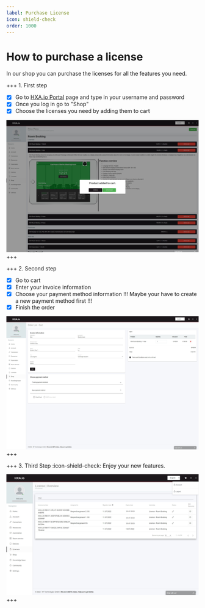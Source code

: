 ```yaml
---
label: Purchase License
icon: shield-check
order: 1000
---
```

# How to purchase a license

In our shop you can purchase the licenses for all the features you need.

+++ 1. First step
- [x] Go to [HXA.io Portal](https://portal.hxa.io) page and type in your username and password
- [x] Once you log in go to "Shop"
- [x] Choose the licenses you need by adding them to cart

![](/images/HXA.io_purchase_license_02.png)
+++

+++ 2. Second step
- [x] Go to cart
- [x] Enter your invoice information
- [x] Choose your payment method information 
!!!
Maybe your have to create a new payment method first
!!!
- [x] Finish the order

![](/images/HXA.io_purchase_license_03.png)
+++


+++ 3. Third Step
:icon-shield-check: Enjoy your new features.

![](/images/HXA.io_purchase_license_04.png)
+++


